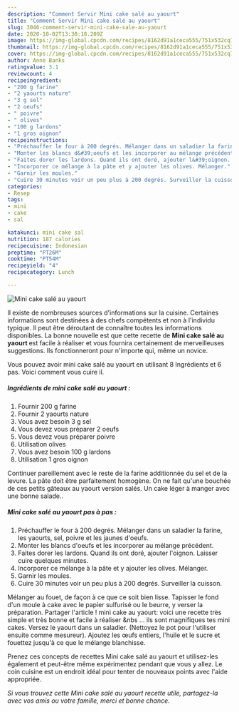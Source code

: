 ```yaml
---
description: "Comment Servir Mini cake salé au yaourt"
title: "Comment Servir Mini cake salé au yaourt"
slug: 3046-comment-servir-mini-cake-sale-au-yaourt
date: 2020-10-02T13:30:18.209Z
image: https://img-global.cpcdn.com/recipes/8162d91a1ceca555/751x532cq70/mini-cake-sale-au-yaourt-photo-principale-de-la-recette.jpg
thumbnail: https://img-global.cpcdn.com/recipes/8162d91a1ceca555/751x532cq70/mini-cake-sale-au-yaourt-photo-principale-de-la-recette.jpg
cover: https://img-global.cpcdn.com/recipes/8162d91a1ceca555/751x532cq70/mini-cake-sale-au-yaourt-photo-principale-de-la-recette.jpg
author: Anne Banks
ratingvalue: 3.1
reviewcount: 4
recipeingredient:
- "200 g farine"
- "2 yaourts nature"
- "3 g sel"
- "2 oeufs"
- " poivre"
- " olives"
- "100 g lardons"
- "1 gros oignon"
recipeinstructions:
- "Préchauffer le four à 200 degrés. Mélanger dans un saladier la farine, les yaourts, sel, poivre et les jaunes d&#39;oeufs."
- "Monter les blancs d&#39;oeufs et les incorporer au mélange précédent."
- "Faites dorer les lardons. Quand ils ont doré, ajouter l&#39;oignon. Laisser cuire quelques minutes."
- "Incorporer ce mélange à la pâte et y ajouter les olives. Mélanger."
- "Garnir les moules."
- "Cuire 30 minutes voir un peu plus à 200 degrés. Surveiller la cuisson."
categories:
- Resep
tags:
- mini
- cake
- sal

katakunci: mini cake sal 
nutrition: 187 calories
recipecuisine: Indonesian
preptime: "PT26M"
cooktime: "PT54M"
recipeyield: "4"
recipecategory: Lunch

---
```



![Mini cake salé au yaourt](https://img-global.cpcdn.com/recipes/8162d91a1ceca555/751x532cq70/mini-cake-sale-au-yaourt-photo-principale-de-la-recette.jpg)

Il existe de nombreuses sources d'informations sur la cuisine. Certaines informations sont destinées à des chefs compétents et non à l'individu typique. Il peut être déroutant de connaître toutes les informations disponibles. La bonne nouvelle est que cette recette de <strong> Mini cake salé au yaourt </strong> est facile à réaliser et vous fournira certainement de merveilleuses suggestions. Ils fonctionneront pour n'importe qui, même un novice.

<!--inarticleads1-->

Vous pouvez avoir mini cake salé au yaourt en utilisant 8 Ingrédients et 6 pas. Voici comment vous cuire il.

##### Ingrédients de mini cake salé au yaourt :

1. Fournir 200 g farine
1. Fournir 2 yaourts nature
1. Vous avez besoin 3 g sel
1. Vous devez vous préparer 2 oeufs
1. Vous devez vous préparer  poivre
1. Utilisation  olives
1. Vous avez besoin 100 g lardons
1. Utilisation 1 gros oignon


Continuer pareillement avec le reste de la farine additionnée du sel et de la levure. La pâte doit être parfaitement homogène. On ne fait qu&#39;une bouchée de ces petits gâteaux au yaourt version salés. Un cake léger à manger avec une bonne salade.. 

<!--inarticleads2-->

##### Mini cake salé au yaourt pas à pas :

1. Préchauffer le four à 200 degrés. Mélanger dans un saladier la farine, les yaourts, sel, poivre et les jaunes d&#39;oeufs.
1. Monter les blancs d&#39;oeufs et les incorporer au mélange précédent.
1. Faites dorer les lardons. Quand ils ont doré, ajouter l&#39;oignon. Laisser cuire quelques minutes.
1. Incorporer ce mélange à la pâte et y ajouter les olives. Mélanger.
1. Garnir les moules.
1. Cuire 30 minutes voir un peu plus à 200 degrés. Surveiller la cuisson.


Mélanger au fouet, de façon à ce que ce soit bien lisse. Tapisser le fond d&#39;un moule à cake avec le papier sulfurisé ou le beurre, y verser la préparation. Partager l&#39;article ! mini cake au yaourt: voici une recette très simple et très bonne et facile à réaliser &amp;nbs … ils sont magnifiques tes mini cakes. Versez le yaourt dans un saladier. (Nettoyez le pot pour l&#39;utiliser ensuite comme mesureur). Ajoutez les œufs entiers, l&#39;huile et le sucre et fouettez jusqu&#39;à ce que le mélange blanchisse. 

<!--inarticleads1-->

<p>
Prenez ces concepts de recettes Mini cake salé au yaourt et utilisez-les également et peut-être même expérimentez pendant que vous y allez. Le coin cuisine est un endroit idéal pour tenter de nouveaux points avec l'aide appropriée.
</p>

<p>
<i>Si vous trouvez cette Mini cake salé au yaourt recette utile, partagez-la avec vos amis ou votre famille, merci et bonne chance.</i>
</p>
